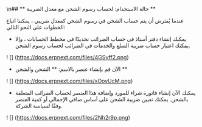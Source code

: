 \n## ** حالة الاستخدام: لحساب رسوم الشحن مع معدل الضريبة **

عندما يُفترض أن يتم حساب الشحن في رسوم الشحن كمعدل ضريبي ، يمكننا اتباع الخطوات على النحو التالي:

* يمكنك إنشاء دفتر أستاذ في حساب الضرائب تحديدًا في مخطط الحسابات ، وإلا يمكنك اعتبار حساب ضريبة السلع والخدمات في الضرائب لحساب رسوم الشحن.

! [] (https://docs.erpnext.com/files/4GSyff2.png)

* الآن قم بإنشاء عنصر بالاسم: ** الشحن والشحن **

! [] (https://docs.erpnext.com/files/xOovUcM.png)

* يمكنك الآن إنشاء فاتورة شراء للمورد وإضافة هذا العنصر لحساب الضرائب المتعلقة بالشحن. يمكنك تعيين ضريبة الشحن على أساس صافي الإجمالي أو كمية العنصر وفقًا لسياسة الشركة.

! [] (https://docs.erpnext.com/files/2Nh2r9p.png)